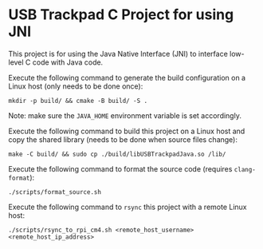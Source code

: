 # USB Trackpad C Project for using JNI
This project is for using the Java Native Interface (JNI) to interface low-level C code with Java code.

Execute the following command to generate the build configuration on a Linux host (only needs to be done once):
```shell
mkdir -p build/ && cmake -B build/ -S .
```
Note: make sure the `JAVA_HOME` environment variable is set accordingly.

Execute the following command to build this project on a Linux host and copy the shared library (needs to be done when source files change):
```shell
make -C build/ && sudo cp ./build/libUSBTrackpadJava.so /lib/
```

Execute the following command to format the source code (requires `clang-format`):
```shell
./scripts/format_source.sh
```

Execute the following command to `rsync` this project with a remote Linux host:
```shell
./scripts/rsync_to_rpi_cm4.sh <remote_host_username> <remote_host_ip_address>
```
